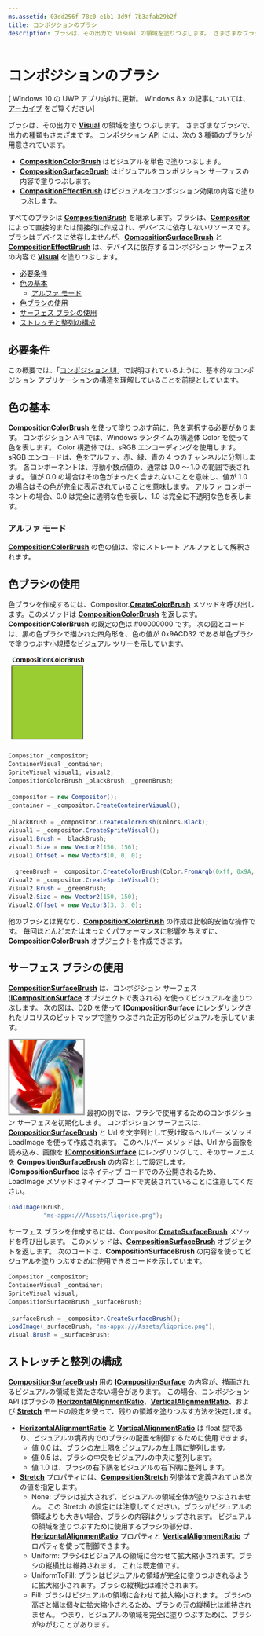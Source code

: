 ```yaml
---
ms.assetid: 03dd256f-78c0-e1b1-3d9f-7b3afab29b2f
title: コンポジションのブラシ
description: ブラシは、その出力で Visual の領域を塗りつぶします。 さまざまなブラシで、出力の種類もさまざまです。
---
```

# コンポジションのブラシ

\[ Windows 10 の UWP アプリ向けに更新。 Windows 8.x の記事については、[アーカイブ](http://go.microsoft.com/fwlink/p/?linkid=619132) をご覧ください\]

ブラシは、その出力で [**Visual**](https://msdn.microsoft.com/library/windows/apps/Dn706858) の領域を塗りつぶします。 さまざまなブラシで、出力の種類もさまざまです。 コンポジション API には、次の 3 種類のブラシが用意されています。

-   [**CompositionColorBrush**](https://msdn.microsoft.com/library/windows/apps/Mt589399) はビジュアルを単色で塗りつぶします。
-   [**CompositionSurfaceBrush**](https://msdn.microsoft.com/library/windows/apps/Mt589415) はビジュアルをコンポジション サーフェスの内容で塗りつぶします。
-   [**CompositionEffectBrush**](https://msdn.microsoft.com/library/windows/apps/Mt589406) はビジュアルをコンポジション効果の内容で塗りつぶします。

すべてのブラシは [**CompositionBrush**](https://msdn.microsoft.com/library/windows/apps/Mt589398) を継承します。ブラシは、[**Compositor**](https://msdn.microsoft.com/library/windows/apps/Dn706789) によって直接的または間接的に作成され、デバイスに依存しないリソースです。 ブラシはデバイスに依存しませんが、[**CompositionSurfaceBrush**](https://msdn.microsoft.com/library/windows/apps/Mt589415) と [**CompositionEffectBrush**](https://msdn.microsoft.com/library/windows/apps/Mt589406) は、デバイスに依存するコンポジション サーフェスの内容で [**Visual**](https://msdn.microsoft.com/library/windows/apps/Dn706858) を塗りつぶします。

-   [必要条件](./composition-brushes.md#prerequisites)
-   [色の基本](./composition-brushes.md#color-basics)
    -   [アルファ モード](./composition-brushes.md#alpha-modes)
-   [色ブラシの使用](./composition-brushes.md#using-color-brush)
-   [サーフェス ブラシの使用](./composition-brushes.md#using-surface-brush)
-   [ストレッチと整列の構成](./composition-brushes.md#configuring-stretch-and-alignment)

## 必要条件

この概要では、「[コンポジション UI](visual-layer.md)」で説明されているように、基本的なコンポジション アプリケーションの構造を理解していることを前提としています。

## 色の基本

[
            **CompositionColorBrush**](https://msdn.microsoft.com/library/windows/apps/Mt589399) を使って塗りつぶす前に、色を選択する必要があります。 コンポジション API では、Windows ランタイムの構造体 Color を使って色を表します。 Color 構造体では、sRGB エンコーディングを使用します。 sRGB エンコードは、色をアルファ、赤、緑、青の 4 つのチャンネルに分割します。 各コンポーネントは、浮動小数点値の、通常は 0.0 ～ 1.0 の範囲で表されます。 値が 0.0 の場合はその色がまったく含まれないことを意味し、値が 1.0 の場合はその色が完全に表示されていることを意味します。 アルファ コンポーネントの場合、0.0 は完全に透明な色を表し、1.0 は完全に不透明な色を表します。

### アルファ モード

[
            **CompositionColorBrush**](https://msdn.microsoft.com/library/windows/apps/Mt589399) の色の値は、常にストレート アルファとして解釈されます。

## 色ブラシの使用

色ブラシを作成するには、Compositor.[**CreateColorBrush**](https://msdn.microsoft.com/en-us/library/windows/apps/windows.ui.composition.compositor.createcolorbrush.aspx) メソッドを呼び出します。このメソッドは [**CompositionColorBrush**](https://msdn.microsoft.com/library/windows/apps/Mt589399) を返します。 **CompositionColorBrush** の既定の色は \#00000000 です。 次の図とコードは、黒の色ブラシで描かれた四角形を、色の値が 0x9ACD32 である単色ブラシで塗りつぶす小規模なビジュアル ツリーを示しています。

![CompositionColorBrush](images/composition-compositioncolorbrush.png)
```cs
Compositor _compositor;
ContainerVisual _container;
SpriteVisual visual1, visual2;
CompositionColorBrush _blackBrush, _greenBrush; 

_compositor = new Compositor();
_container = _compositor.CreateContainerVisual();

_blackBrush = _compositor.CreateColorBrush(Colors.Black);
visual1 = _compositor.CreateSpriteVisual();
visual1.Brush = _blackBrush;
visual1.Size = new Vector2(156, 156);
visual1.Offset = new Vector3(0, 0, 0);

_ greenBrush = _compositor.CreateColorBrush(Color.FromArgb(0xff, 0x9A, 0xCD, 0x32));
Visual2 = _compositor.CreateSpriteVisual();
Visual2.Brush = _greenBrush;
Visual2.Size = new Vector2(150, 150);
Visual2.Offset = new Vector3(3, 3, 0);
```

他のブラシとは異なり、[**CompositionColorBrush**](https://msdn.microsoft.com/library/windows/apps/Mt589399) の作成は比較的安価な操作です。 毎回ほとんどまたはまったくパフォーマンスに影響を与えずに、**CompositionColorBrush** オブジェクトを作成できます。

## サーフェス ブラシの使用

[
            **CompositionSurfaceBrush**](https://msdn.microsoft.com/library/windows/apps/Mt589415) は、コンポジション サーフェス ([**ICompositionSurface**](https://msdn.microsoft.com/library/windows/apps/Dn706819) オブジェクトで表される) を使ってビジュアルを塗りつぶします。 次の図は、D2D を使って **ICompositionSurface** にレンダリングされたリコリスのビットマップで塗りつぶされた正方形のビジュアルを示しています。

![CompositionSurfaceBrush](images/composition-compositionsurfacebrush.png)
最初の例では、ブラシで使用するためのコンポジション サーフェスを初期化します。 コンポジション サーフェスは、[**CompositionSurfaceBrush**](https://msdn.microsoft.com/library/windows/apps/Mt589415) と Url を文字列として受け取るヘルパー メソッド LoadImage を使って作成されます。 このヘルパー メソッドは、Url から画像を読み込み、画像を [**ICompositionSurface**](https://msdn.microsoft.com/library/windows/apps/Dn706819) にレンダリングして、そのサーフェスを **CompositionSurfaceBrush** の内容として設定します。 **ICompositionSurface** はネイティブ コードでのみ公開されるため、LoadImage メソッドはネイティブ コードで実装されていることに注意してください。

```cs
LoadImage(Brush,
          "ms-appx:///Assets/liqorice.png");
```

サーフェス ブラシを作成するには、Compositor.[**CreateSurfaceBrush**](https://msdn.microsoft.com/en-us/library/windows/apps/windows.ui.composition.compositor.createsurfacebrush.aspx) メソッドを呼び出します。 このメソッドは、[**CompositionSurfaceBrush**](https://msdn.microsoft.com/library/windows/apps/Mt589415) オブジェクトを返します。 次のコードは、**CompositionSurfaceBrush** の内容を使ってビジュアルを塗りつぶすために使用できるコードを示しています。

```cs
Compositor _compositor;
ContainerVisual _container;
SpriteVisual visual;
CompositionSurfaceBrush _surfaceBrush;

_surfaceBrush = _compositor.CreateSurfaceBrush();
LoadImage(_surfaceBrush, "ms-appx:///Assets/liqorice.png");
visual.Brush = _surfaceBrush;
```

## ストレッチと整列の構成

[
            **CompositionSurfaceBrush**](https://msdn.microsoft.com/library/windows/apps/Mt589415) 用の [**ICompositionSurface**](https://msdn.microsoft.com/library/windows/apps/Dn706819) の内容が、描画されるビジュアルの領域を満たさない場合があります。 この場合、コンポジション API はブラシの [**HorizontalAlignmentRatio**](https://msdn.microsoft.com/en-us/library/windows/apps/windows.ui.composition.compositionsurfacebrush.horizontalalignmentratio.aspx)、[**VerticalAlignmentRatio**](https://msdn.microsoft.com/library/windows/apps/windows.ui.composition.compositionsurfacebrush.verticalalignmentratio)、および [**Stretch**](https://msdn.microsoft.com/library/windows/apps/windows.ui.composition.compositionsurfacebrush.stretch) モードの設定を使って、残りの領域を塗りつぶす方法を決定します。

-   [**HorizontalAlignmentRatio**](https://msdn.microsoft.com/en-us/library/windows/apps/windows.ui.composition.compositionsurfacebrush.horizontalalignmentratio.aspx) と [**VerticalAlignmentRatio**](https://msdn.microsoft.com/library/windows/apps/windows.ui.composition.compositionsurfacebrush.verticalalignmentratio) は float 型であり、ビジュアルの境界内でのブラシの配置を制御するために使用できます。
    -   値 0.0 は、ブラシの左上隅をビジュアルの左上隅に整列します。
    -   値 0.5 は、ブラシの中央をビジュアルの中央に整列します。
    -   値 1.0 は、ブラシの右下隅をビジュアルの右下隅に整列します。
-   [
            **Stretch**](https://msdn.microsoft.com/library/windows/apps/windows.ui.composition.compositionsurfacebrush.stretch) プロパティには、[**CompositionStretch**](https://msdn.microsoft.com/library/windows/apps/Dn706786) 列挙体で定義されている次の値を指定します。
    -   None: ブラシは拡大されず、ビジュアルの領域全体が塗りつぶされません。 この Stretch の設定には注意してください。ブラシがビジュアルの領域よりも大きい場合、ブラシの内容はクリップされます。 ビジュアルの領域を塗りつぶすために使用するブラシの部分は、[**HorizontalAlignmentRatio**](https://msdn.microsoft.com/en-us/library/windows/apps/windows.ui.composition.compositionsurfacebrush.horizontalalignmentratio.aspx) プロパティと [**VerticalAlignmentRatio**](https://msdn.microsoft.com/library/windows/apps/windows.ui.composition.compositionsurfacebrush.verticalalignmentratio) プロパティを使って制御できます。
    -   Uniform: ブラシはビジュアルの領域に合わせて拡大縮小されます。ブラシの縦横比は維持されます。 これは既定値です。
    -   UniformToFill: ブラシはビジュアルの領域が完全に塗りつぶされるように拡大縮小されます。ブラシの縦横比は維持されます。
    -   Fill: ブラシはビジュアルの領域に合わせて拡大縮小されます。 ブラシの高さと幅は個々に拡大縮小されるため、ブラシの元の縦横比は維持されません。 つまり、ビジュアルの領域を完全に塗りつぶすために、ブラシがゆがむことがあります。

 

 






<!--HONumber=Mar16_HO1-->


